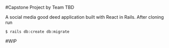 #Capstone Project by Team TBD 

A social media good deed application built with React in Rails. 
After cloning run 
```
$ rails db:create db:migrate
```

#WIP


